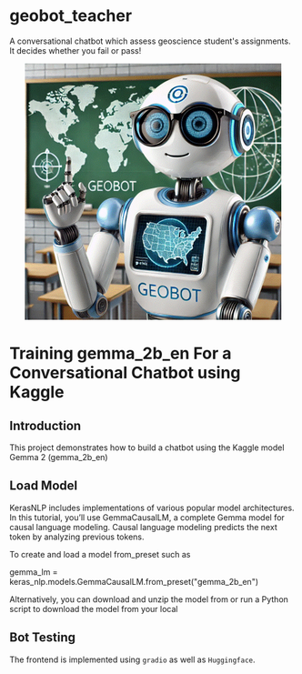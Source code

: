# geobot_teacher  
A conversational chatbot which assess geoscience student's assignments. It decides whether you fail or pass!
<p align="center">
<img src="https://github.com/ShebMichel/kagglex_imagebot/blob/main/geoBot_to_github.gif">
</p>


# Training gemma_2b_en For a Conversational Chatbot using Kaggle 

## Introduction

This project demonstrates how to build a chatbot using the Kaggle model Gemma 2 (gemma_2b_en)

## Load Model

KerasNLP includes implementations of various popular model architectures. In this tutorial, you’ll use GemmaCausalLM, a complete Gemma model for causal language modeling. Causal language modeling predicts the next token by analyzing previous tokens.

To create and load a model from_preset such as

gemma_lm = keras_nlp.models.GemmaCausalLM.from_preset("gemma_2b_en")

Alternatively, you can download and unzip the model from or run a Python script to download the model from your local

## Bot Testing

The frontend is implemented using `gradio` as well as `Huggingface`. 



